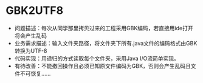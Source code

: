 # GBK2UTF8
- 问题描述：每次从同学那里拷贝过来的工程采用GBK编码，若直接用ide打开将会产生乱码
- 业务需求描述：输入文件夹路径，将文件夹下所有.java文件的编码格式由GBK转换为UTF-8
- 代码实现：用递归的方式读取每个文件夹，采用Java I/O流简单实现。
- 有待改善：不能撤回操作且必须已知原文件编码为GBK，否则会产生乱码且文件不可恢复……